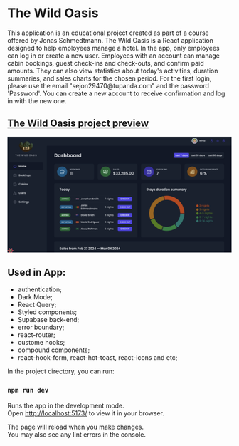# The Wild Oasis

<p>This application is an educational project created as part of a course offered by Jonas Schmedtmann. The Wild Oasis is a React application designed to help employees manage a hotel. In the app, only employees can log in or create a new user. Employees with an account can manage cabin bookings, guest check-ins and check-outs, and confirm paid amounts. They can also view statistics about today's activities, duration summaries, and sales charts for the chosen period. For the first login, please use the email "sejon29470@tupanda.com" and the password 'Password'. You can create a new account to receive confirmation and log in with the new one.</p>

## [The Wild Oasis project preview](https://main--react-project-wildoasis.netlify.app/login)

<img src="/src/assets/wildoasis.png" alt="The Wild Oasis app" >

## Used in App:

- authentication;
- Dark Mode;
- React Query;
- Styled components;
- Supabase back-end;
- error boundary;
- react-router;
- custome hooks;
- compound components;
- react-hook-form, react-hot-toast, react-icons and etc;

In the project directory, you can run:

### `npm run dev`

Runs the app in the development mode.\
Open [http://localhost:5173/](http://localhost:5173/) to view it in your browser.

The page will reload when you make changes.\
You may also see any lint errors in the console.
